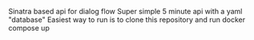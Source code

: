 Sinatra based api for dialog flow
Super simple 5 minute api with a yaml "database"
Easiest way to run is to clone this repository and run docker compose up
